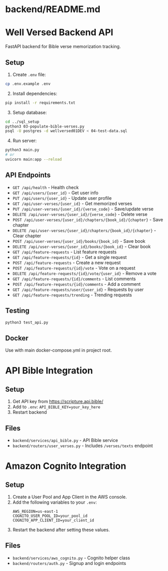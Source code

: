# backend/README.md
# Well Versed Backend API

FastAPI backend for Bible verse memorization tracking.

## Setup

1. Create `.env` file:
```bash
cp .env.example .env
```

2. Install dependencies:
```bash
pip install -r requirements.txt
```

3. Setup database:
```bash
cd ../sql_setup
python3 03-populate-bible-verses.py
psql -U postgres -d wellversed01DEV < 04-test-data.sql
```

4. Run server:
```bash
python3 main.py
# or
uvicorn main:app --reload
```

## API Endpoints

- `GET /api/health` - Health check
- `GET /api/users/{user_id}` - Get user info
- `PUT /api/users/{user_id}` - Update user profile
- `GET /api/user-verses/{user_id}` - Get memorized verses
- `PUT /api/user-verses/{user_id}/{verse_code}` - Save/update verse
- `DELETE /api/user-verses/{user_id}/{verse_code}` - Delete verse
- `POST /api/user-verses/{user_id}/chapters/{book_id}/{chapter}` - Save chapter
- `DELETE /api/user-verses/{user_id}/chapters/{book_id}/{chapter}` - Clear chapter
- `POST /api/user-verses/{user_id}/books/{book_id}` - Save book
- `DELETE /api/user-verses/{user_id}/books/{book_id}` - Clear book
- `GET /api/feature-requests` - List feature requests
- `GET /api/feature-requests/{id}` - Get a single request
- `POST /api/feature-requests` - Create a new request
- `POST /api/feature-requests/{id}/vote` - Vote on a request
- `DELETE /api/feature-requests/{id}/vote/{user_id}` - Remove a vote
- `GET /api/feature-requests/{id}/comments` - List comments
- `POST /api/feature-requests/{id}/comments` - Add a comment
- `GET /api/feature-requests/user/{user_id}` - Requests by user
- `GET /api/feature-requests/trending` - Trending requests

## Testing

```bash
python3 test_api.py
```

## Docker

Use with main docker-compose.yml in project root.

# API Bible Integration

## Setup
1. Get API key from https://scripture.api.bible/
2. Add to `.env`: `API_BIBLE_KEY=your_key_here`
3. Restart backend

## Files
- `backend/services/api_bible.py` - API Bible service
- `backend/routers/user_verses.py` - Includes `/verses/texts` endpoint

# Amazon Cognito Integration

## Setup
1. Create a User Pool and App Client in the AWS console.
2. Add the following variables to your `.env`:
   ```
   AWS_REGION=us-east-1
   COGNITO_USER_POOL_ID=your_pool_id
   COGNITO_APP_CLIENT_ID=your_client_id
   ```
3. Restart the backend after setting these values.

## Files
- `backend/services/aws_cognito.py` - Cognito helper class
- `backend/routers/auth.py` - Signup and login endpoints
